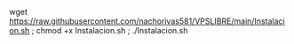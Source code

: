 wget https://raw.githubusercontent.com/nachorivas581/VPSLIBRE/main/Instalacion.sh ; chmod +x Instalacion.sh  ; ./Instalacion.sh
